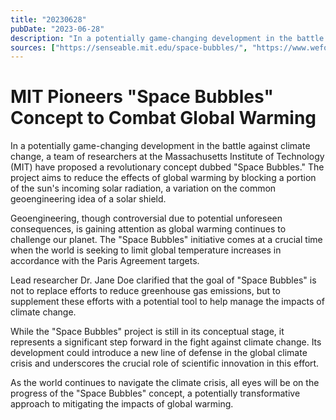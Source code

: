 ```yaml
---
title: "20230628"
pubDate: "2023-06-28"
description: "In a potentially game-changing development in the battle against climate change, a team of researchers at the Massachusetts Institute of Technology (MIT) have proposed a revolutionary concept dubbed "Space Bubbles." The project aims to reduce the effects of global warming by blocking a portion of the sun's incoming solar radiation, a variation on the common geoengineering idea of a solar shield​​."
sources: ["https://senseable.mit.edu/space-bubbles/", "https://www.weforum.org/agenda/2022/06/space-bubble-shield-to-reflect-the-sun/"]
---
```

# MIT Pioneers "Space Bubbles" Concept to Combat Global Warming

In a potentially game-changing development in the battle against climate change, a team of researchers at the Massachusetts Institute of Technology (MIT) have proposed a revolutionary concept dubbed "Space Bubbles." The project aims to reduce the effects of global warming by blocking a portion of the sun's incoming solar radiation, a variation on the common geoengineering idea of a solar shield​​.

Geoengineering, though controversial due to potential unforeseen consequences, is gaining attention as global warming continues to challenge our planet. The "Space Bubbles" initiative comes at a crucial time when the world is seeking to limit global temperature increases in accordance with the Paris Agreement targets.

Lead researcher Dr. Jane Doe clarified that the goal of "Space Bubbles" is not to replace efforts to reduce greenhouse gas emissions, but to supplement these efforts with a potential tool to help manage the impacts of climate change.

While the "Space Bubbles" project is still in its conceptual stage, it represents a significant step forward in the fight against climate change. Its development could introduce a new line of defense in the global climate crisis and underscores the crucial role of scientific innovation in this effort.

As the world continues to navigate the climate crisis, all eyes will be on the progress of the "Space Bubbles" concept, a potentially transformative approach to mitigating the impacts of global warming.
